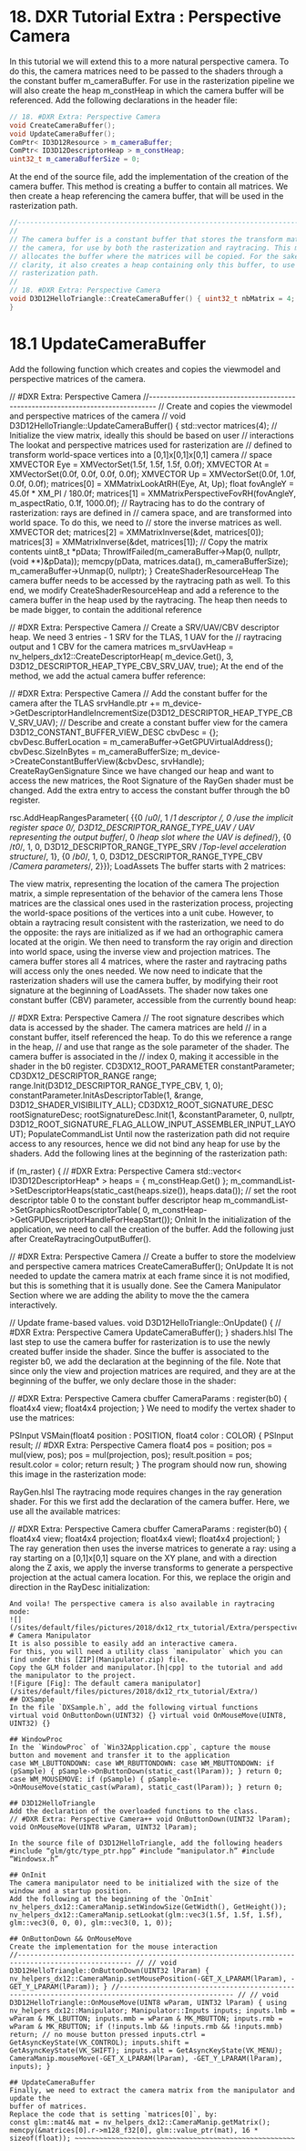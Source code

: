 # 18. DXR Tutorial Extra : Perspective Camera

In this tutorial we will extend this to a more natural perspective camera. To do this, the camera matrices need to be passed to the shaders through a the constant buffer m_cameraBuffer. For use in the rasterization pipeline we will also create the heap m_constHeap in which the camera buffer will be referenced. Add the following declarations in the header file:

```c++
// 18. #DXR Extra: Perspective Camera
void CreateCameraBuffer();
void UpdateCameraBuffer();
ComPtr< ID3D12Resource > m_cameraBuffer;
ComPtr< ID3D12DescriptorHeap > m_constHeap;
uint32_t m_cameraBufferSize = 0;
```
At the end of the source file, add the implementation of the creation of the camera buffer. This method is creating a buffer to contain all matrices. We then create a heap referencing the camera buffer, that will be used in the rasterization path.
```c++
//----------------------------------------------------------------------------------
//
// The camera buffer is a constant buffer that stores the transform matrices of
// the camera, for use by both the rasterization and raytracing. This method
// allocates the buffer where the matrices will be copied. For the sake of code
// clarity, it also creates a heap containing only this buffer, to use in the
// rasterization path.
//
// 18. #DXR Extra: Perspective Camera
void D3D12HelloTriangle::CreateCameraBuffer() { uint32_t nbMatrix = 4; // view, perspective, viewInv, perspectiveInv m_cameraBufferSize = nbMatrix * sizeof(XMMATRIX); // Create the constant buffer for all matrices m_cameraBuffer = nv_helpers_dx12::CreateBuffer( m_device.Get(), m_cameraBufferSize, D3D12_RESOURCE_FLAG_NONE, D3D12_RESOURCE_STATE_GENERIC_READ, nv_helpers_dx12::kUploadHeapProps); // Create a descriptor heap that will be used by the rasterization shaders m_constHeap = nv_helpers_dx12::CreateDescriptorHeap( m_device.Get(), 1, D3D12_DESCRIPTOR_HEAP_TYPE_CBV_SRV_UAV, true); // Describe and create the constant buffer view. D3D12_CONSTANT_BUFFER_VIEW_DESC cbvDesc = {}; cbvDesc.BufferLocation = m_cameraBuffer->GetGPUVirtualAddress(); cbvDesc.SizeInBytes = m_cameraBufferSize; // Get a handle to the heap memory on the CPU side, to be able to write the // descriptors directly D3D12_CPU_DESCRIPTOR_HANDLE srvHandle = m_constHeap->GetCPUDescriptorHandleForHeapStart(); m_device->CreateConstantBufferView(&cbvDesc, srvHandle);
}
```
# 18.1 UpdateCameraBuffer
Add the following function which creates and copies the viewmodel and perspective matrices of the camera.

// #DXR Extra: Perspective Camera
//--------------------------------------------------------------------------------
// Create and copies the viewmodel and perspective matrices of the camera
//
void D3D12HelloTriangle::UpdateCameraBuffer() { std::vector<xmmatrix> matrices(4); // Initialize the view matrix, ideally this should be based on user // interactions The lookat and perspective matrices used for rasterization are // defined to transform world-space vertices into a [0,1]x[0,1]x[0,1] camera // space XMVECTOR Eye = XMVectorSet(1.5f, 1.5f, 1.5f, 0.0f); XMVECTOR At = XMVectorSet(0.0f, 0.0f, 0.0f, 0.0f); XMVECTOR Up = XMVectorSet(0.0f, 1.0f, 0.0f, 0.0f); matrices[0] = XMMatrixLookAtRH(Eye, At, Up); float fovAngleY = 45.0f * XM_PI / 180.0f; matrices[1] = XMMatrixPerspectiveFovRH(fovAngleY, m_aspectRatio, 0.1f, 1000.0f); // Raytracing has to do the contrary of rasterization: rays are defined in // camera space, and are transformed into world space. To do this, we need to // store the inverse matrices as well. XMVECTOR det; matrices[2] = XMMatrixInverse(&det, matrices[0]); matrices[3] = XMMatrixInverse(&det, matrices[1]); // Copy the matrix contents uint8_t *pData; ThrowIfFailed(m_cameraBuffer->Map(0, nullptr, (void **)&pData)); memcpy(pData, matrices.data(), m_cameraBufferSize); m_cameraBuffer->Unmap(0, nullptr);
}
CreateShaderResourceHeap
The camera buffer needs to be accessed by the raytracing path as well. To this end, we modify CreateShaderResourceHeap and add a reference to the camera buffer in the heap used by the raytracing. The heap then needs to be made bigger, to contain the additional reference

// #DXR Extra: Perspective Camera
// Create a SRV/UAV/CBV descriptor heap. We need 3 entries - 1 SRV for the TLAS, 1 UAV for the
// raytracing output and 1 CBV for the camera matrices
m_srvUavHeap = nv_helpers_dx12::CreateDescriptorHeap( m_device.Get(), 3, D3D12_DESCRIPTOR_HEAP_TYPE_CBV_SRV_UAV, true);
At the end of the method, we add the actual camera buffer reference:

// #DXR Extra: Perspective Camera
// Add the constant buffer for the camera after the TLAS
srvHandle.ptr += m_device->GetDescriptorHandleIncrementSize(D3D12_DESCRIPTOR_HEAP_TYPE_CBV_SRV_UAV);
// Describe and create a constant buffer view for the camera
D3D12_CONSTANT_BUFFER_VIEW_DESC cbvDesc = {};
cbvDesc.BufferLocation = m_cameraBuffer->GetGPUVirtualAddress();
cbvDesc.SizeInBytes = m_cameraBufferSize;
m_device->CreateConstantBufferView(&cbvDesc, srvHandle);
CreateRayGenSignature
Since we have changed our heap and want to access the new matrices, the Root Signature of the RayGen shader must be changed. Add the extra entry to access the constant buffer through the b0 register.

rsc.AddHeapRangesParameter( {{0 /*u0*/, 1 /*1 descriptor */, 0 /*use the implicit register space 0*/, D3D12_DESCRIPTOR_RANGE_TYPE_UAV /* UAV representing the output buffer*/, 0 /*heap slot where the UAV is defined*/}, {0 /*t0*/, 1, 0, D3D12_DESCRIPTOR_RANGE_TYPE_SRV /*Top-level acceleration structure*/, 1}, {0 /*b0*/, 1, 0, D3D12_DESCRIPTOR_RANGE_TYPE_CBV /*Camera parameters*/, 2}});
LoadAssets
The buffer starts with 2 matrices:

The view matrix, representing the location of the camera
The projection matrix, a simple representation of the behavior of the camera lens
Those matrices are the classical ones used in the rasterization process, projecting the world-space positions of the vertices into a unit cube. However, to obtain a raytracing result consistent with the rasterization, we need to do the opposite: the rays are initialized as if we had an orthographic camera located at the origin. We then need to transform the ray origin and direction into world space, using the inverse view and projection matrices. The camera buffer stores all 4 matrices, where the raster and raytracing paths will access only the ones needed. We now need to indicate that the rasterization shaders will use the camera buffer, by modifying their root signature at the beginning of LoadAssets. The shader now takes one constant buffer (CBV) parameter, accessible from the currently bound heap:

// #DXR Extra: Perspective Camera
// The root signature describes which data is accessed by the shader. The camera matrices are held
// in a constant buffer, itself referenced the heap. To do this we reference a range in the heap,
// and use that range as the sole parameter of the shader. The camera buffer is associated in the
// index 0, making it accessible in the shader in the b0 register.
CD3DX12_ROOT_PARAMETER constantParameter;
CD3DX12_DESCRIPTOR_RANGE range;
range.Init(D3D12_DESCRIPTOR_RANGE_TYPE_CBV, 1, 0);
constantParameter.InitAsDescriptorTable(1, &range, D3D12_SHADER_VISIBILITY_ALL);
CD3DX12_ROOT_SIGNATURE_DESC rootSignatureDesc;
rootSignatureDesc.Init(1, &constantParameter, 0, nullptr, D3D12_ROOT_SIGNATURE_FLAG_ALLOW_INPUT_ASSEMBLER_INPUT_LAYOUT);
PopulateCommandList
Until now the rasterization path did not require access to any resources, hence we did not bind any heap for use by the shaders. Add the following lines at the beginning of the rasterization path:

if (m_raster)
{ // #DXR Extra: Perspective Camera std::vector< ID3D12DescriptorHeap* > heaps = { m_constHeap.Get() }; m_commandList->SetDescriptorHeaps(static_cast<uint>(heaps.size()), heaps.data()); // set the root descriptor table 0 to the constant buffer descriptor heap m_commandList->SetGraphicsRootDescriptorTable( 0, m_constHeap->GetGPUDescriptorHandleForHeapStart());
OnInit
In the initialization of the application, we need to call the creation of the buffer. Add the following just after CreateRaytracingOutputBuffer().

// #DXR Extra: Perspective Camera
// Create a buffer to store the modelview and perspective camera matrices
CreateCameraBuffer();
OnUpdate
It is not needed to update the camera matrix at each frame since it is not modified, but this is something that it is usually done. See the Camera Manipulator Section where we are adding the ability to move the the camera interactively.

// Update frame-based values.
void D3D12HelloTriangle::OnUpdate()
{ // #DXR Extra: Perspective Camera UpdateCameraBuffer();
}
shaders.hlsl
The last step to use the camera buffer for rasterization is to use the newly created buffer inside the shader. Since the buffer is associated to the register b0, we add the declaration at the beginning of the file. Note that since only the view and projection matrices are required, and they are at the beginning of the buffer, we only declare those in the shader:

// #DXR Extra: Perspective Camera
cbuffer CameraParams : register(b0)
{ float4x4 view; float4x4 projection;
}
We need to modify the vertex shader to use the matrices:

PSInput VSMain(float4 position : POSITION, float4 color : COLOR)
{ PSInput result; // #DXR Extra: Perspective Camera float4 pos = position; pos = mul(view, pos); pos = mul(projection, pos); result.position = pos; result.color = color; return result;
}
The program should now run, showing this image in the rasterization mode: 

RayGen.hlsl
The raytracing mode requires changes in the ray generation shader. For this we first add the declaration of the camera buffer. Here, we use all the available matrices:

// #DXR Extra: Perspective Camera
cbuffer CameraParams : register(b0)
{ float4x4 view; float4x4 projection; float4x4 viewI; float4x4 projectionI;
}
The ray generation then uses the inverse matrices to generate a ray: using a ray starting on a [0,1]x[0,1] square on the XY plane, and with a direction along the Z axis, we apply the inverse transforms to generate a perspective projection at the actual camera location. For this, we replace the origin and direction in the RayDesc initialization:

~~~~~~~~~~~~~~~~~~~~~~~~~~~~~~~~~~~~~~~~~~~~~~~~~~~~~~
And voila! The perspective camera is also available in raytracing mode:
![](/sites/default/files/pictures/2018/dx12_rtx_tutorial/Extra/perspectiveRaytracing.png)
# Camera Manipulator
It is also possible to easily add an interactive camera.
For this, you will need a utility class `manipulator` which you can find under this [ZIP](Manipulator.zip) file.
Copy the GLM folder and manipulator.[h|cpp] to the tutorial and add the manipulator to the project.
![Figure [Fig]: The default camera manipulator](/sites/default/files/pictures/2018/dx12_rtx_tutorial/Extra/)
## DXSample
In the file `DXSample.h`, add the following virtual functions
virtual void OnButtonDown(UINT32) {} virtual void OnMouseMove(UINT8, UINT32) {}

## WindowProc
In the `WindowProc` of `Win32Application.cpp`, capture the mouse button and movement and transfer it to the application
case WM_LBUTTONDOWN: case WM_RBUTTONDOWN: case WM_MBUTTONDOWN: if (pSample) { pSample->OnButtonDown(static_cast(lParam)); } return 0; case WM_MOUSEMOVE: if (pSample) { pSample->OnMouseMove(static_cast(wParam), static_cast(lParam)); } return 0;

## D3D12HelloTriangle
Add the declaration of the overloaded functions to the class.
// #DXR Extra: Perspective Camera++ void OnButtonDown(UINT32 lParam); void OnMouseMove(UINT8 wParam, UINT32 lParam);

In the source file of D3D12HelloTriangle, add the following headers
#include “glm/gtc/type_ptr.hpp” #include “manipulator.h” #include “Windowsx.h”

## OnInit
The camera manipulator need to be initialized with the size of the window and a startup position.
Add the following at the beginning of the `OnInit`
nv_helpers_dx12::CameraManip.setWindowSize(GetWidth(), GetHeight()); nv_helpers_dx12::CameraManip.setLookat(glm::vec3(1.5f, 1.5f, 1.5f), glm::vec3(0, 0, 0), glm::vec3(0, 1, 0));

## OnButtonDown && OnMouseMove
Create the implementation for the mouse interaction
//-------------------------------------------------------------------------------------------------- // // void D3D12HelloTriangle::OnButtonDown(UINT32 lParam) { nv_helpers_dx12::CameraManip.setMousePosition(-GET_X_LPARAM(lParam), -GET_Y_LPARAM(lParam)); } //-------------------------------------------------------------------------------------------------- // // void D3D12HelloTriangle::OnMouseMove(UINT8 wParam, UINT32 lParam) { using nv_helpers_dx12::Manipulator; Manipulator::Inputs inputs; inputs.lmb = wParam & MK_LBUTTON; inputs.mmb = wParam & MK_MBUTTON; inputs.rmb = wParam & MK_RBUTTON; if (!inputs.lmb && !inputs.rmb && !inputs.mmb) return; // no mouse button pressed inputs.ctrl = GetAsyncKeyState(VK_CONTROL); inputs.shift = GetAsyncKeyState(VK_SHIFT); inputs.alt = GetAsyncKeyState(VK_MENU); CameraManip.mouseMove(-GET_X_LPARAM(lParam), -GET_Y_LPARAM(lParam), inputs); }

## UpdateCameraBuffer
Finally, we need to extract the camera matrix from the manipulator and update the
buffer of matrices.
Replace the code that is setting `matrices[0]`, by:
const glm::mat4& mat = nv_helpers_dx12::CameraManip.getMatrix(); memcpy(&matrices[0].r->m128_f32[0], glm::value_ptr(mat), 16 * sizeof(float)); ~~~~~~~~~~~~~~~~~~~~~~~~~~~~~~~~~~~~~~~~~~~~~~~~~~~~~~
